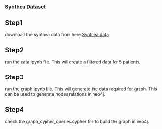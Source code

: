### Synthea Dataset ###

## Step1

download the synthea data from here [Synthea data](https://studentutsedu-my.sharepoint.com/:f:/g/personal/madhushi_bandara_uts_edu_au/EjLdw_NBP5xMgscDQeH_j-cBYvoIyd5jLVS_BKFW4HufIg?e=5%3aLw3OMS&at=9)

## Step2

run the data.ipynb file. This will create a filtered data for 5 patients.

## Step3

run the graph.ipynb file. This will generate the data required for graph. This can be used to generate nodes,relations in neo4j.

## Step4

check the graph_cypher_queries.cypher file to build the graph in neo4j.
